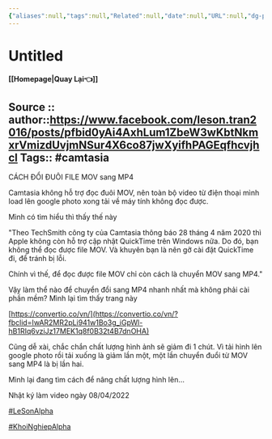 ```yaml
---
{"aliases":null,"tags":null,"Related":null,"date":null,"URL":null,"dg-publish":true,"image":null,"permalink":"/IT/Camtasia/CÁCH ĐỔI ĐUÔI FILE MOV sang MP4/","dgPassFrontmatter":true,"noteIcon":"2","created":"2024-02-01T17:15:27.892+07:00","updated":"2024-02-01T10:52:55.000+07:00"}
---
```


# Untitled
**[[Homepage\|Quay Lại👈]]**

Source ::
author::https://www.facebook.com/leson.tran2016/posts/pfbid0yAi4AxhLum1ZbeW3wKbtNkmxrVmizdUvjmNSur4X6co87jwXyifhPAGEqfhcvjhcl
Tags:: #camtasia 
---

CÁCH ĐỔI ĐUÔI FILE MOV sang MP4

Camtasia không hỗ trợ đọc đuôi MOV, nên toàn bộ video từ điện thoại mình load lên google photo xong tải về máy tính không đọc được.

Mình có tìm hiểu thì thấy thế này

"Theo TechSmith công ty của Camtasia thông báo 28 tháng 4 năm 2020 thì Apple không còn hỗ trợ cập nhật QuickTime trên Windows nữa. Do đó, bạn không thể đọc được file MOV. Và khuyên bạn là nên gỡ cài đặt QuickTime đi, để tránh bị lỗi.

Chính vì thế, để đọc được file MOV chỉ còn cách là chuyển MOV sang MP4."

Vậy làm thể nào để chuyển đổi sang MP4 nhanh nhất mà không phải cài phần mềm? Mình lại tìm thấy trang này

[https://convertio.co/vn/](https://convertio.co/vn/?fbclid=IwAR2MR2pLi941w1Bo3g_iGpWl-hB1RIq6vziJz17MEK1q8f0B32t4B7dnOHA)

Cũng dễ xài, chắc chắn chất lượng hình ảnh sẽ giảm đi 1 chút. Vì tải hình lên google photo rồi tải xuống là giảm lần một, một lần chuyển đuổi từ MOV sang MP4 là bị lần hai.

Mình lại đang tìm cách để nâng chất lượng hình lên...

Nhật ký làm video ngày 08/04/2022

[#LeSonAlpha](https://www.facebook.com/hashtag/lesonalpha?__eep__=6&__cft__[0]=AZWMeWKgUIW3LnOwdokZKC1OzAQ6o-P9-5J6MoKx_uMLAbWe5ORzzjHD_cU7xDsNvOmVLA_bD_gUzAzp_WCqGi2-mULIBikyTXFHjP1VyeGqo13HI_m8iB2ht5bPvF_RxyGYUIajSO4_TdvUg2LLdKH6vdh2dhCqoHwjBwlIlqMD8JIuSBPz4LEceyV8tGmo6v4&__tn__=*NK-R)

[#KhoiNghiepAlpha](https://www.facebook.com/hashtag/khoinghiepalpha?__eep__=6&__cft__[0]=AZWMeWKgUIW3LnOwdokZKC1OzAQ6o-P9-5J6MoKx_uMLAbWe5ORzzjHD_cU7xDsNvOmVLA_bD_gUzAzp_WCqGi2-mULIBikyTXFHjP1VyeGqo13HI_m8iB2ht5bPvF_RxyGYUIajSO4_TdvUg2LLdKH6vdh2dhCqoHwjBwlIlqMD8JIuSBPz4LEceyV8tGmo6v4&__tn__=*NK-R)